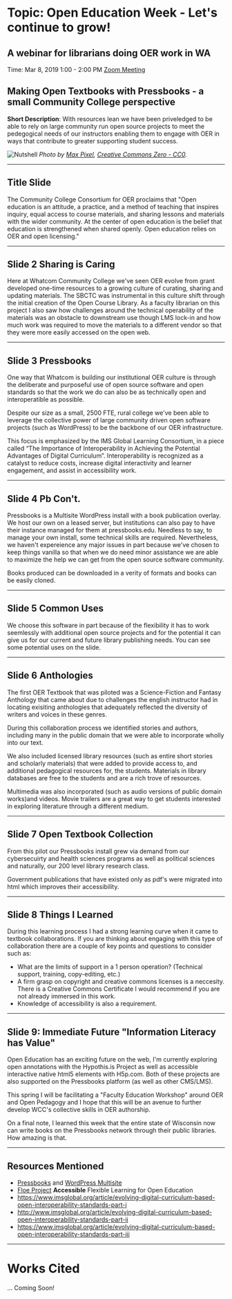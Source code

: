 
# Topic: Open Education Week - Let's continue to grow! 
## A webinar for librarians doing OER work in WA

Time: Mar 8, 2019 1:00 - 2:00 PM  [Zoom Meeting](https://zoom.us/j/111107245)

## Making Open Textbooks with Pressbooks - a small Community College perspective 

**Short Description**: With resources lean we have been priveledged to be able to rely on large community run open source projects to meet the pedegogical needs of our instructors enabling them to engage with OER in ways that contribute to greater supporting student success.

![Nutshell](https://www.maxpixel.net/static/photo/1x/Brain-Nutshell-Nut-Open-Shell-Coils-Walnut-Head-3072652.jpg)
*Photo by [Max Pixel](https://www.maxpixel.net/Brain-Nutshell-Nut-Open-Shell-Coils-Walnut-Head-3072652), [Creative Commons Zero - CC0](https://creativecommons.org/publicdomain/zero/1.0/deed.en).*


___

## Title Slide

The Community College Consortium for OER proclaims that "Open education is an attitude, a practice, and a method of teaching that inspires inquiry, equal access to course materials, and sharing lessons and materials with the wider community. At the center of open education is the belief that education is strengthened when shared openly. Open education relies on OER and open licensing."  
___

## Slide 2 Sharing is Caring

Here at Whatcom Community College we've seen OER evolve from grant developed one-time resources to a growing culture of curating, sharing and updating materials. The SBCTC was instrumental in this culture shift through the initial creation of the Open Course Library. As a faculty librarian on this project I also saw how challenges around the technical operability of the materials was an obstacle to downstream use though LMS lock-in and how much work was required to move the materials to a different vendor so that they were more easily accessed on the open web.
___

## Slide 3 Pressbooks

One way that Whatcom is building our institutional OER culture is through the deliberate and purposeful use of open source software and open standards so that the work we do can also be as technically open and interoperatible as possible.  

Despite our size as a small, 2500 FTE, rural college we've been able to leverage the collective power of large community driven open software projects (such as WordPress) to be the backbone of our OER infrastructure. 

This focus is emphasized by the IMS Global Learning Consortium, in a piece called “The Importance of Interoperability in Achieving the Potential Advantages of Digital Curriculum”. Interoperability is recognized as a catalyst to reduce costs, increase digital interactivity and learner engagement, and assist in accessibility work.
___

## Slide 4 Pb Con't.

Pressbooks is a Multisite WordPress install with a book publication overlay.  We host our own on a leased server, but institutions can also pay to have their instance managed for them at pressbooks.edu. Needless to say, to manage your own install, some technical skills are required. Nevertheless, we haven't expereience any major issues in part because we've chosen to keep things vanilla so that when we do need minor assistance we are able to maximize the help we can get from the open source software community.

Books produced can be downloaded in a verity of formats and books can be easily cloned.
___

## Slide 5 Common Uses

We choose this software in part because of the flexibility it has to work seemlessly with additional open source projects and for the potential it can give us for our current and future library publishing needs. You can see some potential uses on the slide.
___

## Slide 6 Anthologies

The first OER Textbook that was piloted was a Science-Fiction and Fantasy Anthology that came about due to challenges the english instructor had in locating exisiting anthologies that adequately reflected the diversity of writers and voices in these genres. 

During this collaboration process we identified stories and authors, including many in the public domain that we were able to incorporate wholly into our text.

We also included licensed library resources (such as entire short stories and scholarly materials) that were added to provide access to, and  additional pedagogical resources for, the students.  Materials in library databases are free to the students and are a rich trove of resources.

Multimedia was also incorporated (such as audio versions of public domain works)and videos.  Movie trailers are a great way to get students interested in exploring literature through a different medium.
___

## Slide 7 Open Textbook Collection

From this pilot our Pressbooks install grew via demand from our cybersecuirty and health sciences programs as well as political sciences and naturally, our 200 level library research class. 

Government publications that have existed only as pdf's were migrated into html which improves their accessibility.
___

## Slide 8 Things I Learned

During this learning process I had a strong learning curve when it came to textbook collaborations.  If you are thinking about engaging with this type of collaboration there are a couple of key points and questions to consider such as:
- What are the limits of support in a 1 person operation? (Technical support, training, copy-editing, etc.)
- A firm grasp on copyright and creative commons licenses is a neccesity.  There is a Creative Commons Certificate I would recommend if you are not already immersed in this work.
- Knowledge of accessibility is also a requirement.

___

## Slide 9: Immediate Future "Information Literacy has Value"

Open Education has an exciting future on the web, I'm currently exploring open annotations with the Hypothis.is Project as well as accessible interactive native html5 elements with H5p.com.  Both of these projects are also supported on the Pressbooks platform (as well as other CMS/LMS).

This spring I will be facilitating a "Faculty Education Workshop" around OER and Open Pedagogy and I hope that this will be an avenue to further develop WCC's collective skills in OER authorship.

On a final note, I learned this week that the entire state of Wisconsin now can write books on the Pressbooks network through their public libraries.  How amazing is that.
___

## Resources Mentioned

- [Pressbooks](https://pressbooks.org/) and [WordPress Multisite](https://codex.wordpress.org/Create_A_Network)
- [Floe Project](https://floeproject.org/) **Accessible** Flexible Learning for Open Education 
- https://www.imsglobal.org/article/evolving-digital-curriculum-based-open-interoperability-standards-part-i
- http://www.imsglobal.org/article/evolving-digital-curriculum-based-open-interoperability-standards-part-ii
- https://www.imsglobal.org/article/evolving-digital-curriculum-based-open-interoperability-standards-part-iii


___

# Works Cited
... Coming Soon!

